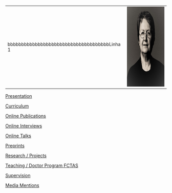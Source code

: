 
|          |          |
|----------|----------|
| bbbbbbbbbbbbbbbbbbbbbbbbbbbbbbbbbbbbbLinha 1  | <img src="./images/OPombo_Nancy.jpg" alt="Olga Pombo" width="250" height="250">  |


  
  [Presentation](presentation.md)

  [Curriculum](curriculum.md)

  [Online Publications](online_publications.md)

  [Online Interviews](onlineinterviews.md)

  [Online Talks](onlinetalks.md)

  [Preprints](preprints.md)

  [Research / Projects](/research/projects.md)

  [Teaching / Doctor Program FCTAS](teaching_doctoral_program.md)

  [Supervision](supervision.md)

  [Media Mentions](media_mentions.md)
